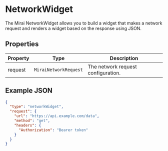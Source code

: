 # NetworkWidget

The Mirai NetworkWidget allows you to build a widget that makes a network request and renders a widget based on the response using JSON.

## Properties

| Property | Type                  | Description                          |
|----------|-----------------------|--------------------------------------|
| request  | `MiraiNetworkRequest` | The network request configuration.   |

## Example JSON

```json
{
  "type": "networkWidget",
  "request": {
    "url": "https://api.example.com/data",
    "method": "get",
    "headers": {
      "Authorization": "Bearer token"
    }
  }
}
```